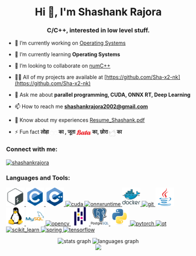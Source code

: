 <h1 align="center">Hi 👋, I'm Shashank Rajora</h1>
<h3 align="center">C/C++, interested in low level stuff.</h3>

- 🔭 I’m currently working on [Operating Systems](https://github.com/Sha-x2-nk/HobbyOS)

- 🌱 I’m currently learning **Operating Systems**

- 👯 I’m looking to collaborate on [numC++](https://github.com/Sha-x2-nk/numCpp)

- 👨‍💻 All of my projects are available at [https://github.com/Sha-x2-nk](https://github.com/Sha-x2-nk)

- 💬 Ask me about **parallel programming, CUDA, ONNX RT, Deep Learning**

- 📫 How to reach me **shashankrajora2002@gmail.com**

- 📄 Know about my experiences [Resume_Shashank.pdf](https://drive.google.com/file/d/17WCoe0d8oYvPfhONt9clGW_-kOoJ4Wjh/view?usp=sharing)

- ⚡ Fun fact **लोहा <img src="images/tata_logo.png" alt="tata_logo" width="20" height="18" style="vertical-align: middle;"/> का
, जूता <img src="images/bata_logo.png" alt="bata_logo" width="40" height="15" style="vertical-align: middle;"/> का, छोरा <img src="images/jaat.png" alt="bata_logo" width="18" height="20" style="vertical-align: middle;"/> का**

<h3 align="left">Connect with me:</h3>
<p align="left">
<a href="https://linkedin.com/in/shashankrajora" target="blank"><img align="center" src="https://raw.githubusercontent.com/rahuldkjain/github-profile-readme-generator/master/src/images/icons/Social/linked-in-alt.svg" alt="shashankrajora" height="30" width="40" /></a>
</p>

<h3 align="left">Languages and Tools:</h3>
<p align="left"> <a href="https://www.gnu.org/software/bash/" target="_blank" rel="noreferrer"> <img src="images/bash_logo.png" alt="bash" width="50" height="50"/> </a> <a href="https://www.cprogramming.com/" target="_blank" rel="noreferrer"> <img src="https://raw.githubusercontent.com/devicons/devicon/master/icons/c/c-original.svg" alt="c" width="50" height="50"/> </a> <a href="https://www.w3schools.com/cpp/" target="_blank" rel="noreferrer"> <img src="https://raw.githubusercontent.com/devicons/devicon/master/icons/cplusplus/cplusplus-original.svg" alt="cplusplus" width="50" height="50"/> </a> <a href="https://developer.nvidia.com/cuda-toolkit" target="_blank" rel="noreferrer"> <img src="https://findhao.net/images/featured_imgs/cuda.png" alt="cuda" width="50" height="50"/> </a> <a href="https://onnxruntime.ai/" target="_blank" rel="noreferrer"> <img src="https://artwork.lfaidata.foundation/projects/onnx/icon/color/onnx-icon-color.png" alt="onnxruntime" width="50" height="50"/> </a> <a href="https://www.docker.com/" target="_blank" rel="noreferrer"> <img src="https://raw.githubusercontent.com/devicons/devicon/master/icons/docker/docker-original-wordmark.svg" alt="docker" width="50" height="50"/> </a> <a href="https://git-scm.com/" target="_blank" rel="noreferrer"> <img src="https://www.vectorlogo.zone/logos/git-scm/git-scm-icon.svg" alt="git" width="50" height="50"/> </a> <a href="https://www.java.com" target="_blank" rel="noreferrer"> <img src="https://raw.githubusercontent.com/devicons/devicon/master/icons/java/java-original.svg" alt="java" width="50" height="50"/> </a> <a href="https://www.linux.org/" target="_blank" rel="noreferrer"> <img src="https://raw.githubusercontent.com/devicons/devicon/master/icons/linux/linux-original.svg" alt="linux" width="50" height="50"/> </a> <a href="https://www.mysql.com/" target="_blank" rel="noreferrer"> <img src="https://raw.githubusercontent.com/devicons/devicon/master/icons/mysql/mysql-original-wordmark.svg" alt="mysql" width="50" height="50"/> </a> <a href="https://opencv.org/" target="_blank" rel="noreferrer"> <img src="https://www.vectorlogo.zone/logos/opencv/opencv-icon.svg" alt="opencv" width="50" height="50"/> </a> <a href="https://pandas.pydata.org/" target="_blank" rel="noreferrer"> <img src="https://raw.githubusercontent.com/devicons/devicon/2ae2a900d2f041da66e950e4d48052658d850630/icons/pandas/pandas-original.svg" alt="pandas" width="50" height="50"/> </a> <a href="https://www.postgresql.org" target="_blank" rel="noreferrer"> <img src="https://raw.githubusercontent.com/devicons/devicon/master/icons/postgresql/postgresql-original-wordmark.svg" alt="postgresql" width="50" height="50"/> </a> <a href="https://www.python.org" target="_blank" rel="noreferrer"> <img src="https://raw.githubusercontent.com/devicons/devicon/master/icons/python/python-original.svg" alt="python" width="50" height="50"/> </a> <a href="https://pytorch.org/" target="_blank" rel="noreferrer"> <img src="https://www.vectorlogo.zone/logos/pytorch/pytorch-icon.svg" alt="pytorch" width="50" height="50"/> </a> <a href="https://www.qt.io/" target="_blank" rel="noreferrer"> <img src="https://upload.wikimedia.org/wikipedia/commons/0/0b/Qt_logo_2016.svg" alt="qt" width="50" height="50"/> </a> <a href="https://scikit-learn.org/" target="_blank" rel="noreferrer"> <img src="https://upload.wikimedia.org/wikipedia/commons/0/05/Scikit_learn_logo_small.svg" alt="scikit_learn" width="50" height="50"/> </a> <a href="https://spring.io/" target="_blank" rel="noreferrer"> <img src="https://www.vectorlogo.zone/logos/springio/springio-icon.svg" alt="spring" width="50" height="50"/> </a> <a href="https://www.tensorflow.org" target="_blank" rel="noreferrer"> <img src="https://www.vectorlogo.zone/logos/tensorflow/tensorflow-icon.svg" alt="tensorflow" width="50" height="50"/> </a> </p>

<div align="center">
  <img src="https://github-readme-stats.vercel.app/api?username=sha-x2-nk&hide_title=false&hide_rank=false&show_icons=true&include_all_commits=true&count_private=true&disable_animations=false&theme=dracula&locale=en&hide_border=false&order=1" height="150" alt="stats graph"  />
  <img src="https://github-readme-stats.vercel.app/api/top-langs?username=sha-x2-nk&locale=en&hide_title=false&layout=compact&card_width=320&langs_count=5&theme=dracula&hide_border=false&order=2" height="150" alt="languages graph"  />
</div>

<div align="center">
  <img src="https://profile-counter.glitch.me/sha-x2-nk/count.svg?"  />
</div>

###
